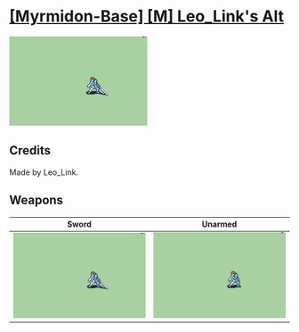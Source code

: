 # [\[Myrmidon-Base\] \[M\] Leo_Link's Alt](./%5BMyrmidon-Base%5D%20%5BM%5D%20Leo_Link's%20Alt)

<img src="./1.%20Sword/Sword_000.png" alt="[Myrmidon-Base] [M] Leo_Link's Alt standing" />

## Credits

Made by Leo_Link.

## Weapons


|Sword |Unarmed |
|  :---: | :---: |
| <img alt="Sword animation" src="./1.%20Sword/Sword.gif" /> | <img alt="Unarmed animation" src="./8.%20Unarmed/Unarmed.gif" /> |
